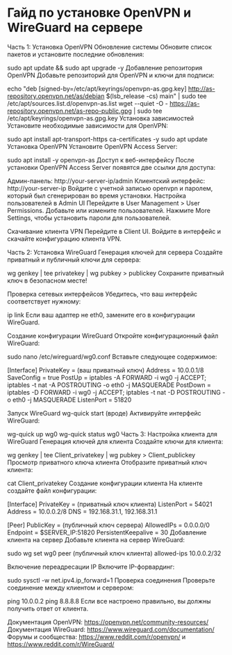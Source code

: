 Гайд по установке OpenVPN и WireGuard на сервере
=====================================================

Часть 1: Установка OpenVPN
Обновление системы
Обновите список пакетов и установите последние обновления:


sudo apt update && sudo apt upgrade -y
Добавление репозитория OpenVPN
Добавьте репозиторий для OpenVPN и ключи для подписи:


echo "deb [signed-by=/etc/apt/keyrings/openvpn-as.gpg.key] http://as-repository.openvpn.net/as/debian $(lsb_release -cs) main" | sudo tee /etc/apt/sources.list.d/openvpn-as.list
wget --quiet -O - https://as-repository.openvpn.net/as-repo-public.gpg | sudo tee /etc/apt/keyrings/openvpn-as.gpg.key
Установка зависимостей
Установите необходимые зависимости для OpenVPN:


sudo apt install apt-transport-https ca-certificates -y
sudo apt update
Установка OpenVPN
Установите OpenVPN Access Server:


sudo apt install -y openvpn-as
Доступ к веб-интерфейсу
После установки OpenVPN Access Server появятся две ссылки для доступа:

Админ-панель: http://your-server-ip/admin
Клиентский интерфейс: http://your-server-ip Войдите с учетной записью openvpn и паролем, который был сгенерирован во время установки.
Настройка пользователей в Admin UI
Перейдите в User Management > User Permissions.
Добавьте или измените пользователей.
Нажмите More Settings, чтобы установить пароли для пользователей.

Скачивание клиента VPN
Перейдите в Client UI.
Войдите в интерфейс и скачайте конфигурацию клиента VPN.

Часть 2: Установка WireGuard
Генерация ключей для сервера
Создайте приватный и публичный ключи для сервера:


wg genkey | tee privatekey | wg pubkey > publickey
Сохраните приватный ключ в безопасном месте!

Проверка сетевых интерфейсов
Убедитесь, что ваш интерфейс соответствует нужному:


ip link
Если ваш адаптер не eth0, замените его в конфигурации WireGuard.

Создание конфигурации WireGuard
Откройте конфигурационный файл WireGuard:


sudo nano /etc/wireguard/wg0.conf
Вставьте следующее содержимое:


[Interface]
PrivateKey = (ваш приватный ключ)
Address = 10.0.0.1/8
SaveConfig = true
PostUp = iptables -A FORWARD -i wg0 -j ACCEPT; iptables -t nat -A POSTROUTING -o eth0 -j MASQUERADE
PostDown = iptables -D FORWARD -i wg0 -j ACCEPT; iptables -t nat -D POSTROUTING -o eth0 -j MASQUERADE
ListenPort = 51820

Запуск WireGuard
wg-quick start (вроде)
Активируйте интерфейс WireGuard:


wg-quick up wg0
wg-quick status wg0
Часть 3: Настройка клиента для WireGuard
Генерация ключей для клиента
Создайте ключи для клиента:


wg genkey | tee Client_privatekey | wg pubkey > Client_publickey
Просмотр приватного ключа клиента
Отобразите приватный ключ клиента:


cat Client_privatekey
Создание конфигурации клиента
На клиенте создайте файл конфигурации:


[Interface]
PrivateKey = (приватный ключ клиента)
ListenPort = 54021
Address = 10.0.0.2/8
DNS = 192.168.31.1, 192.168.31.1

[Peer]
PublicKey = (публичный ключ сервера)
AllowedIPs = 0.0.0.0/0
Endpoint = $SERVER_IP:51820
PersistentKeepalive = 30
Добавление клиента на сервер
Добавьте клиента на сервер WireGuard:



sudo wg set wg0 peer (публичный ключ клиента) allowed-ips 10.0.0.2/32

Включение переадресации IP
Включите IP-форвардинг:

sudo sysctl -w net.ipv4.ip_forward=1
Проверка соединения
Проверьте соединение между клиентом и сервером:


ping 10.0.0.2
ping 8.8.8.8
Если все настроено правильно, вы должны получить ответ от клиента.



Документация OpenVPN: https://openvpn.net/community-resources/
Документация WireGuard: https://www.wireguard.com/documentation/
Форумы и сообщества: https://www.reddit.com/r/openvpn/ и https://www.reddit.com/r/WireGuard/
